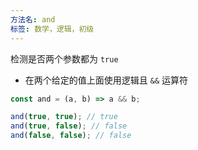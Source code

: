 ```yaml
---
方法名: and
标签: 数学，逻辑，初级
---
```


检测是否两个参数都为 `true`

- 在两个给定的值上面使用逻辑且 `&&` 运算符

```js
const and = (a, b) => a && b;
```

```js
and(true, true); // true
and(true, false); // false
and(false, false); // false
```

